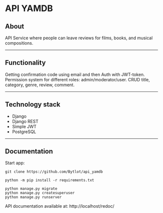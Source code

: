 # API YAMDB


## About

API Service where people can leave reviews for films, books, and musical compositions.

---

## Functionality

Getting confirmation code using email and then Auth with JWT-token.
Permission system for different roles: admin/moderator/user.
CRUD title, category, genre, review, comment.

---

## Technology stack

- Django
- Django REST
- Simple JWT
- PostgreSQL

---

## Documentation

Start app:
```
git clone https://github.com/Bytlot/api_yamdb

python -m pip install -r requirements.txt

python manage.py migrate
python manage.py createsuperuser
python manage.py runserver
```
API documentation available at: http://localhost/redoc/